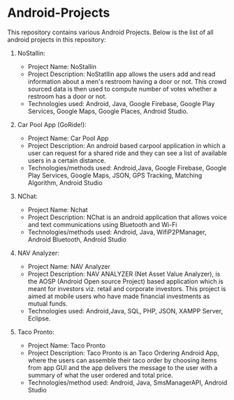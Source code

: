 # Android-Projects

This repository contains various Android Projects. Below is the list of all android projects in this repository:

1. NoStallin:
    - Project Name: NoStallin
    - Project Description: NoStatllin app allows the users add and read information about a men's restroom having a door or not. This crowd sourced data is then used to compute number of votes whether a restroom has a door or not.
    - Technologies used: Android, Java, Google Firebase, Google Play Services, Google Maps, Google Places, Android Studio.

2. Car Pool App (GoRide!):
    - Project Name: Car Pool App
    - Project Description: An android based carpool application in which a user can request for a shared ride and they can see a list of available users in a certain distance.
    - Technologies/methods used: Android,Java, Google Firebase, Google Play Services, Google Maps, JSON, GPS Tracking, Matching Algorithm, Android Studio

3. NChat:
    - Project Name: Nchat
    - Project Description: NChat is an android application that allows voice and text communications using Bluetooth and Wi-Fi
    - Technologies/methods used: Android, Java, WifiP2PManager, Android Bluetooth, Android Studio

4. NAV Analyzer:
    - Project Name: NAV Analyzer
    - Project Description: NAV ANALYZER (Net Asset Value Analyzer), is the AOSP (Android Open source Project) based application which is meant for investors viz. retail and corporate investors. This project is aimed at mobile users who have made financial investments as mutual funds.
    - Technologies used: Android,Java, SQL, PHP, JSON, XAMPP Server, Eclipse.

5. Taco Pronto:
    - Project Name: Taco Pronto
    - Project Description: Taco Pronto is an Taco Ordering Android App, where the users can assemble their taco order by choosing items from app GUI and the app delivers the message to the user with a summary of what the user ordered and total price.
    - Technologies/method used: Android, Java, SmsManagerAPI, Android Studio
